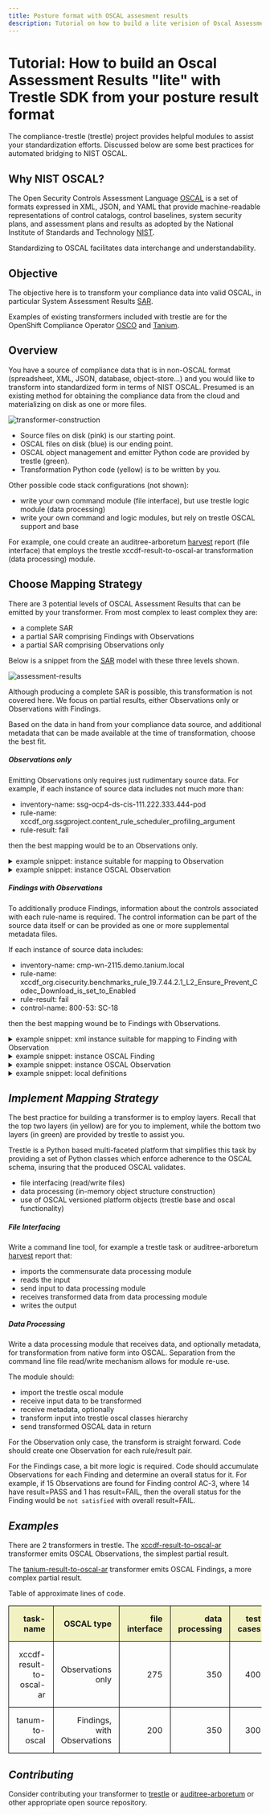 ```yaml
---
title: Posture format with OSCAL assesment results
description: Tutorial on how to build a lite verision of Oscal Assessment Results  with Trestle SDK from your posture result format
---
```


# Tutorial: How to build an Oscal Assessment Results "lite" with Trestle SDK from your posture result format

The compliance-trestle (trestle) project provides helpful modules to assist your standardization efforts.
Discussed below are some best practices for automated bridging to NIST OSCAL.

## Why NIST OSCAL?

The Open Security Controls Assessment Language [OSCAL](https://pages.nist.gov/OSCAL)
is a set of formats expressed in XML, JSON, and YAML that provide machine-readable representations of control catalogs, control baselines, system security plans, and assessment plans and results as adopted by the
National Institute of Standards and Technology [NIST](https://pages.nist.gov/).

Standardizing to OSCAL facilitates data interchange and understandability.

## Objective

The objective here is to transform your compliance data into valid OSCAL, in particular System Assessment Results
[SAR](https://pages.nist.gov/OSCAL/documentation/schema/assessment-results-layer/).

Examples of existing transformers  included with trestle are for the
OpenShift Compliance Operator [OSCO](https://github.com/oscal-compass/compliance-trestle/blob/develop/trestle/tasks/xccdf_result_to_oscal_ar.py) and
[Tanium](https://github.com/oscal-compass/compliance-trestle/blob/develop/trestle/tasks/tanium_result_to_oscal_ar.py).

## Overview

You have a source of compliance data that is in non-OSCAL format (spreadsheet, XML, JSON, database, object-store...)
and you would like to transform into standardized form in terms of NIST OSCAL.
Presumed is an existing method for obtaining the compliance data from the cloud and materializing on disk as one or more files.

![transformer-construction](transformer_construction/transformer-construction.jpg)

- Source files on disk (pink) is our starting point.
- OSCAL files on disk (blue) is our ending point.
- OSCAL object management and emitter Python code are provided by trestle (green).
- Transformation Python code (yellow) is to be written by you.

Other possible code stack configurations (not shown):

- write your own command module (file interface), but use trestle logic module (data processing)
- write your own command and logic modules, but rely on trestle OSCAL support and base

For example, one could create an
auditree-arboretum [harvest](https://github.com/ComplianceAsCode/auditree-harvest#report-development)
report (file interface) that employs the trestle
xccdf-result-to-oscal-ar transformation (data processing) module.

## Choose Mapping Strategy

There are 3 potential levels of OSCAL Assessment Results that can be emitted by your transformer.
From most complex to least complex they are:

- a complete SAR
- a partial SAR comprising Findings with Observations
- a partial SAR comprising Observations only

Below is a snippet from the [SAR](https://pages.nist.gov/OSCAL/documentation/schema/assessment-results-layer/) model
with these three levels shown.

![assessment-results](transformer_construction/assessment-results.jpg)

Although producing a complete SAR is possible, this transformation is not covered here.
We focus on partial results, either Observations only or Observations with Findings.

Based on the data in hand from your compliance data source, and additional metadata that can be made available
at the time of transformation, choose the best fit.

##### Observations only

Emitting Observations only requires just rudimentary source data.
For example, if each instance of source data includes not much more than:

- inventory-name: ssg-ocp4-ds-cis-111.222.333.444-pod
- rule-name: xccdf_org.ssgproject.content_rule_scheduler_profiling_argument
- rule-result: fail

then the best mapping would be to an Observations only.

<details markdown>

<summary>example snippet: instance suitable for mapping to Observation</summary>

```yaml
data: <rule-result 
  idref="xccdf_org.ssgproject.content_rule_scheduler_profiling_argument" 
  time="2020-08-03T02:26:26+00:00" severity="low" weight="1.000000"> 
  <result>fail</result> </rule-result>
metadata:
  name: ssg-ocp4-ds-cis-111.222.333.444-pod
```

</details>

<details markdown>

<summary>example snippet: instance OSCAL Observation</summary>

```json
{
  "uuid": "56666738-0f9a-4e38-9aac-c0fad00a5821",
  "title": "xccdf_org.ssgproject.content_rule_scheduler_profiling_argument",
  "description": "xccdf_org.ssgproject.content_rule_scheduler_profiling_argument",
  "methods": [
    "TEST-AUTOMATED"
  ],
  "subjects": [
    {
      "uuid-ref": "56666738-0f9a-4e38-9aac-c0fad00a5821",
      "type": "component",
      "title": "Red Hat OpenShift Kubernetes"
    },
    {
      "uuid-ref": "46aADFAC-A1fd-4Cf0-a6aA-d1AfAb3e0d3e",
      "type": "inventory-item",
      "title": "Pod",
      "props": [
        {
          "name": "target",
          "value": "kube-br7qsa3d0vceu2so1a90-roksopensca-default-0000026b.iks.mycorp"
        },
        {
          "name": "cluster-name",
          "value": "ROKS-OpenSCAP-1"
        },
        {
          "name": "cluster-type",
          "value": "openshift"
        },
        {
          "name": "cluster-region",
          "value": "us-south"
        }
      ]
    }
  ],
  "relevant-evidence": [
    {
      "href": "https://github.mycorp.com/degenaro/evidence-locker",
      "description": "Evidence location.",
      "props": [
        {
          "name": "rule",
          "ns": "dns://xccdf",
          "class": "id",
          "value": "xccdf_org.ssgproject.content_rule_scheduler_profiling_argument"
        },
        {
          "name": "time",
          "ns": "dns://xccdf",
          "class": "timestamp",
          "value": "2020-08-03T02:26:26+00:00"
        },
        {
          "name": "result",
          "ns": "dns://xccdf",
          "class": "result",
          "value": "fail"
        },
        {
          "name": "target",
          "ns": "dns://xccdf",
          "class": "target",
          "value": "kube-br7qsa3d0vceu2so1a90-roksopensca-default-0000026b.iks.mycorp"
        }
      ]
    }
  ]
}
```

</details>

##### Findings with Observations

To additionally produce Findings, information about the controls associated with each rule-name is required.
The control information can be part of the source data itself or can be provided as one or more supplemental metadata files.

If each instance of source data includes:

- inventory-name: cmp-wn-2115.demo.tanium.local
- rule-name: xccdf_org.cisecurity.benchmarks_rule_19.7.44.2.1_L2_Ensure_Prevent_Codec_Download_is_set_to_Enabled
- rule-result: fail
- control-name: 800-53: SC-18

then the best mapping wound be to Findings with Observations.

<details markdown>

<summary>example snippet: xml instance suitable for mapping to Finding with Observation</summary>

```json
{
  "IP Address": "10.8.68.218",
  "Computer Name": "cmp-wn-2115.demo.tanium.local",
  "Comply - JovalCM Results[c2dc8749]": [
    {
      "Benchmark": "CIS Microsoft Windows 10 Enterprise Release 1803 Benchmark",
      "Benchmark Version": "1.5.0.1",
      "Profile": "Windows 10 - NIST 800-53",
      "ID": "xccdf_org.cisecurity.benchmarks_rule_19.7.44.2.1_L2_Ensure_Prevent_Codec_Download_is_set_to_Enabled",
      "Result": "fail",
      "Custom ID": "800-53: SC-18",
      "Version": "version: 1"
    }
  ],
  "Count": "1",
  "Age": "600"
}
```

</details>

<details markdown>

<summary>example snippet: instance OSCAL Finding</summary>

```json
{
  "findings": [
    {
      "uuid": "99c0a0de-e34e-4e22-95a1-1d4f24826565",
      "title": "800-53: IA-5",
      "description": "800-53: IA-5",
      "collected": "2021-03-16T13:29:14.000+00:00",
      "objective-status": {
        "props": [
          {
            "name": "profile",
            "ns": "dns://tanium",
            "class": "source",
            "value": "NIST 800-53"
          },
          {
            "name": "id-ref",
            "ns": "dns://tanium",
            "class": "source",
            "value": "IA-5"
          },
          {
            "name": "result",
            "ns": "dns://xccdf",
            "class": "STRVALUE",
            "value": "FAIL"
          }
        ],
        "status": "not-satisfied"
      },
      "related-observations": [
        {
          "observation-uuid": "61092735-e365-4638-bc2c-ecd0ed407e73"
        },
        {
          "observation-uuid": "95a20b8e-ed0a-4b6c-bf87-8789265c7158"
        }
      ]
    }
  ]
}
```

</details>

<details markdown>

<summary>example snippet: instance OSCAL Observation</summary>

```json
{
  "observations": [
    {
      "uuid": "61092735-e365-4638-bc2c-ecd0ed407e73",
      "description": "xccdf_org.cisecurity.benchmarks_rule_1.1.1_L1_Ensure_Enforce_password_history_is_set_to_24_or_more_passwords",
      "props": [
        {
          "name": "benchmark",
          "ns": "dns://tanium",
          "class": "source",
          "value": "CIS Microsoft Windows 10 Enterprise Release 1803 Benchmark"
        },
        {
          "name": "rule",
          "ns": "dns://xccdf",
          "class": "id",
          "value": "xccdf_org.cisecurity.benchmarks_rule_1.1.1_L1_Ensure_Enforce_password_history_is_set_to_24_or_more_passwords"
        },
        {
          "name": "result",
          "ns": "dns://xccdf",
          "class": "result",
          "value": "pass"
        },
        {
          "name": "time",
          "ns": "dns://xccdf",
          "class": "timestamp",
          "value": "2021-03-16T13:29:14+00:00"
        }
      ],
      "methods": [
        "TEST-AUTOMATED"
      ],
      "subjects": [
        {
          "uuid-ref": "2650b9ba-e767-4381-9a3f-127d1552d7d2",
          "type": "inventory-item"
        }
      ]
    }
  ]
}
```

</details>

<details markdown>

<summary>example snippet: local definitions</summary>

```json
{
  "results": [
    {
      "uuid": "98028241-8705-4211-bf36-71e1f7aa6192",
      "title": "Tanium",
      "description": "Tanium",
      "start": "2021-03-16T13:29:14.000+00:00",
      "local-definitions": {
        "inventory-items": [
          {
            "uuid": "2650b9ba-e767-4381-9a3f-127d1552d7d2",
            "description": "inventory",
            "props": [
              {
                "name": "computer-name",
                "ns": "dns://tanium",
                "class": " inventory-item",
                "value": "cmp-wn-2106.demo.tanium.local"
              },
              {
                "name": "computer-ip",
                "ns": "dns://tanium",
                "class": " inventory-item",
                "value": "fe80::3cd5:564b:940e:49ab"
              },
              {
                "name": "profile",
                "ns": "dns://tanium",
                "class": " inventory-item",
                "value": "Windows 10"
              }
            ]
          }
        ]
      }
    }
  ]
}
```

</details>

## *Implement Mapping Strategy*

The best practice for building a transformer is to employ layers.
Recall that the top two layers (in yellow) are for you to implement,
while the bottom two layers (in green) are provided by trestle to assist you.

Trestle is a Python based multi-faceted platform that simplifies this task by providing a set of Python
classes which enforce adherence to the OSCAL schema, insuring that the produced OSCAL validates.

- file interfacing (read/write files)
- data processing (in-memory object structure construction)
- use of OSCAL versioned platform objects (trestle base and oscal functionality)

##### *File Interfacing*

Write a command line tool, for example a trestle task or
auditree-arboretum [harvest](https://github.com/ComplianceAsCode/auditree-harvest#report-development)
report that:

- imports the commensurate data processing module
- reads the input
- send input to data processing module
- receives transformed data from data processing module
- writes the output

##### *Data Processing*

Write a data processing module that receives data, and optionally metadata, for transformation from native form into OSCAL.
Separation from the command line file read/write mechanism allows for module re-use.

The module should:

- import the trestle oscal module
- receive input data to be transformed
- receive metadata, optionally
- transform input into trestle oscal classes hierarchy
- send transformed OSCAL data in return

For the Observation only case, the transform is straight forward. Code should create one Observation for
each rule/result pair.

For the Findings case, a bit more logic is required. Code should accumulate Observations for each Finding
and determine an overall status for it. For example, if 15 Observations are found for Finding control AC-3,
where 14 have result=PASS and 1 has result=FAIL, then the overall status for the Finding would be `not satisfied` with overall result=FAIL.

## *Examples*

There are 2 transformers in trestle.
The [xccdf-result-to-oscal-ar](https://github.com/oscal-compass/compliance-trestle/blob/develop/trestle/tasks/xccdf_result_to_oscal_ar.py)
transformer emits OSCAL Observations, the simplest partial result.

The [tanium-result-to-oscal-ar](https://github.com/oscal-compass/compliance-trestle/blob/develop/trestle/tasks/tanium_result_to_oscal_ar.py)
transformer emits OSCAL Findings, a more complex partial result.

Table of approximate lines of code.

<table>
<tr>
 <th style="text-align:right;border: 1px solid black;border-collapse: collapse;padding: 15px;background-color: #f1f1c1;">task-name
 <th style="text-align:right;border: 1px solid black;border-collapse: collapse;padding: 15px;background-color: #f1f1c1;">OSCAL type
 <th style="text-align:right;border: 1px solid black;border-collapse: collapse;padding: 15px;background-color: #f1f1c1;">file interface
 <th style="text-align:right;border: 1px solid black;border-collapse: collapse;padding: 15px;background-color: #f1f1c1;">data processing
 <th style="text-align:right;border: 1px solid black;border-collapse: collapse;padding: 15px;background-color: #f1f1c1;">test cases

<tr>
 <td style="text-align:right;border: 1px solid black;border-collapse: collapse;padding: 15px;">xccdf-result-to-oscal-ar
 <td style="text-align:right;border: 1px solid black;border-collapse: collapse;padding: 15px;">Observations only
 <td style="text-align:right;border: 1px solid black;border-collapse: collapse;padding: 15px;">275
 <td style="text-align:right;border: 1px solid black;border-collapse: collapse;padding: 15px;">350
 <td style="text-align:right;border: 1px solid black;border-collapse: collapse;padding: 15px;">400

<tr>
 <td style="text-align:right;border: 1px solid black;border-collapse: collapse;padding: 15px;">tanum-to-oscal
 <td style="text-align:right;border: 1px solid black;border-collapse: collapse;padding: 15px;">Findings, with Observations
 <td style="text-align:right;border: 1px solid black;border-collapse: collapse;padding: 15px;">200
 <td style="text-align:right;border: 1px solid black;border-collapse: collapse;padding: 15px;">350
 <td style="text-align:right;border: 1px solid black;border-collapse: collapse;padding: 15px;">300
</table>

## *Contributing*

Consider contributing your transformer to
[trestle](../../contributing/index.md)
or
[auditree-arboretum](https://github.com/ComplianceAsCode/auditree-arboretum/blob/main/CONTRIBUTING.md)
or
other appropriate open source repository.
